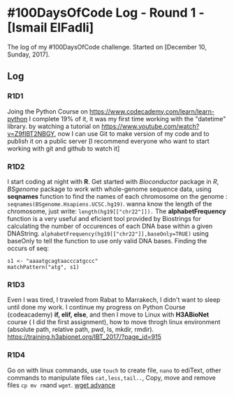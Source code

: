 # #100DaysOfCode Log - Round 1 - [Ismail ElFadli]

The log of my #100DaysOfCode challenge. Started on [December 10, Sunday, 2017].

## Log

### R1D1 
Joing the Python Course on https://www.codecademy.com/learn/learn-python I complete 19% of it, it was my first time working with the "datetime" library.
by watching a tutorial on https://www.youtube.com/watch?v=Z9fIBT2NBGY, now I can use Git to make version of my code and to publish it on a public server [I recommend everyone who want to start working with git and github to watch it]

### R1D2
I start coding at night with **R**.
Get started with *Bioconductor* package in *R*, *BSgenome* package to work with whole-genome sequence data, using **seqnames** function to find the names of each chromosome on the genome : ```seqnames(BSgenome.Hsapiens.UCSC.hg19)```. wanna know the length of the chromosome, just write: ```length(hg19[["chr22"]]).```
The **alphabetFrequency** function is a very useful and eficient tool provided by Biostrings for calculating the number of occurences of each DNA base within a given DNAString. ```alphabetFrequency(hg19[["chr22"]],baseOnly=TRUE)``` using baseOnly to tell the function to use only valid DNA bases.
Finding the occurs of seq:
```
s1 <- "aaaatgcagtaacccatgccc"
matchPattern("atg", s1)
```
### R1D3
Even I was tired, I traveled from Rabat to Marrakech, I didn't want to sleep until done my work.
I continue my progress on Python Course (codeacademy) **if, elif, else**, and then I move to Linux with **H3ABioNet** course ( I did the first assignment), how to move throgh linux environment (absolute path, relative path, pwd, ls, mkdir, rmdir).
https://training.h3abionet.org/IBT_2017/?page_id=915

### R1D4
Go on with linux commands, use ```touch``` to create file, ```nano``` to ediText, other commands to manipulate files ```cat,less,tail..```, Copy,	move	and	remove files ```cp mv rm```and ```wget```.
[wget advance](https://www.labnol.org/software/wget-command-examples/28750/)
